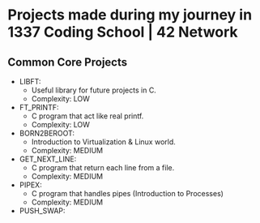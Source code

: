 # Projects made during my journey in 1337 Coding School | 42 Network

Common Core Projects
  ------
  * LIBFT:
	  * Useful library for future projects in C.
      * Complexity: LOW
  * FT_PRINTF:
	  * C program that act like real printf.
      * Complexity: LOW
  * BORN2BEROOT:
	  * Introduction to Virtualization & Linux world.
      * Complexity: MEDIUM
  * GET_NEXT_LINE:
	  * C program that return each line from a file.
      * Complexity: MEDIUM
  * PIPEX: 
      * C program that handles pipes (Introduction to Processes)  
      * Complexity: MEDIUM
  * PUSH_SWAP:
